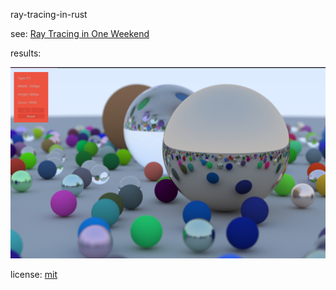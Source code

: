 ray-tracing-in-rust

see: [Ray Tracing in One Weekend](https://raytracing.github.io/books/RayTracingInOneWeekend.html#thevec3class/vec3utilityfunctions)

results:

![final-scene](./img/final-scene.png)

license: [mit](./LICENSE)
